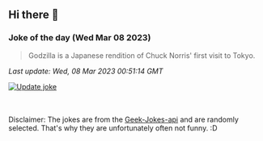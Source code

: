 ## Hi there 👋

### Joke of the day (Wed Mar 08 2023)
<!-- joke -->
>Godzilla is a Japanese rendition of Chuck Norris' first visit to Tokyo.
<!-- /joke -->

*Last update: Wed, 08 Mar 2023 00:51:14 GMT*

[![Update joke](https://github.com/nclskfm/nclskfm/actions/workflows/joke.yml/badge.svg)](https://github.com/nclskfm/nclskfm/actions/workflows/joke.yml)

<br><br>
Disclaimer: The jokes are from the [Geek-Jokes-api](https://github.com/sameerkumar18/geek-joke-api) and are randomly selected. That's why they are unfortunately often not funny. :D
